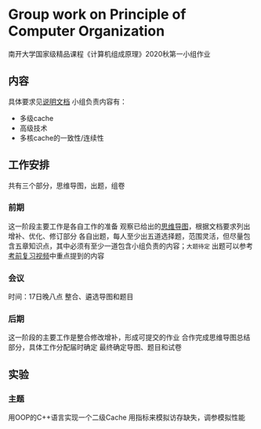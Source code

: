 # Group work on Principle of Computer Organization
南开大学国家级精品课程《计算机组成原理》2020秋第一小组作业

## 内容
具体要求见[说明文档](说明文档.docx)
小组负责内容有：
- 多级cache
- 高级技术
- 多核cache的一致性/连续性

## 工作安排
共有三个部分，思维导图，出题，组卷
### 前期
这一阶段主要工作是各自工作的准备
观察已给出的[思维导图](co.mobisys.cc/xmind)，根据文档要求列出增补、优化、修订部分
各自出题，每人至少出五道选择题，范围灵活，但尽量包含五章知识点，其中必须有至少一道包含小组负责的内容；`大题待定`
出题可以参考[考前复习视频](co.mobisys.cc/media/)中重点提到的内容
### 会议
时间：17日晚八点
整合、遴选导图和题目
### 后期
这一阶段的主要工作是整合修改增补，形成可提交的作业
合作完成思维导图总结部分，具体工作分配届时确定
最终确定导图、题目和试卷

## 实验
### 主题
用OOP的C++语言实现一个二级Cache
用指标来模拟访存缺失，调参模拟性能

